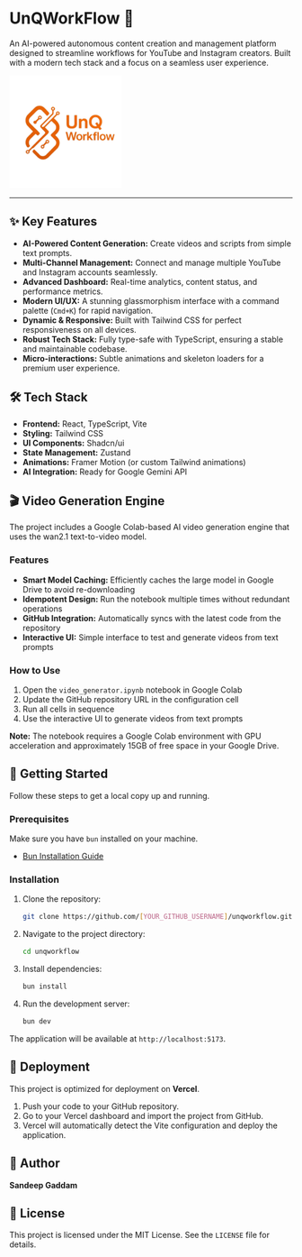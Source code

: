 # UnQWorkFlow 🚀

An AI-powered autonomous content creation and management platform designed to streamline workflows for YouTube and Instagram creators. Built with a modern tech stack and a focus on a seamless user experience.

<img src="public/assets/logo.png" alt="UnQWorkFlow Logo" width="200" />

---

## ✨ Key Features

- **AI-Powered Content Generation:** Create videos and scripts from simple text prompts.
- **Multi-Channel Management:** Connect and manage multiple YouTube and Instagram accounts seamlessly.
- **Advanced Dashboard:** Real-time analytics, content status, and performance metrics.
- **Modern UI/UX:** A stunning glassmorphism interface with a command palette (`Cmd+K`) for rapid navigation.
- **Dynamic & Responsive:** Built with Tailwind CSS for perfect responsiveness on all devices.
- **Robust Tech Stack:** Fully type-safe with TypeScript, ensuring a stable and maintainable codebase.
- **Micro-interactions:** Subtle animations and skeleton loaders for a premium user experience.

## 🛠️ Tech Stack

- **Frontend:** React, TypeScript, Vite
- **Styling:** Tailwind CSS
- **UI Components:** Shadcn/ui
- **State Management:** Zustand
- **Animations:** Framer Motion (or custom Tailwind animations)
- **AI Integration:** Ready for Google Gemini API

## 🎬 Video Generation Engine

The project includes a Google Colab-based AI video generation engine that uses the wan2.1 text-to-video model.

### Features

- **Smart Model Caching:** Efficiently caches the large model in Google Drive to avoid re-downloading
- **Idempotent Design:** Run the notebook multiple times without redundant operations
- **GitHub Integration:** Automatically syncs with the latest code from the repository
- **Interactive UI:** Simple interface to test and generate videos from text prompts

### How to Use

1. Open the `video_generator.ipynb` notebook in Google Colab
2. Update the GitHub repository URL in the configuration cell
3. Run all cells in sequence
4. Use the interactive UI to generate videos from text prompts

**Note:** The notebook requires a Google Colab environment with GPU acceleration and approximately 15GB of free space in your Google Drive.

## 🚀 Getting Started

Follow these steps to get a local copy up and running.

### Prerequisites

Make sure you have `bun` installed on your machine.
- [Bun Installation Guide](https://bun.sh/docs/installation)

### Installation

1.  Clone the repository:
    ```sh
    git clone https://github.com/[YOUR_GITHUB_USERNAME]/unqworkflow.git
    ```
2.  Navigate to the project directory:
    ```sh
    cd unqworkflow
    ```
3.  Install dependencies:
    ```sh
    bun install
    ```
4.  Run the development server:
    ```sh
    bun dev
    ```
The application will be available at `http://localhost:5173`.

## 🚢 Deployment

This project is optimized for deployment on **Vercel**.

1.  Push your code to your GitHub repository.
2.  Go to your Vercel dashboard and import the project from GitHub.
3.  Vercel will automatically detect the Vite configuration and deploy the application.

## 👤 Author

**Sandeep Gaddam**

## 📄 License

This project is licensed under the MIT License. See the `LICENSE` file for details.

